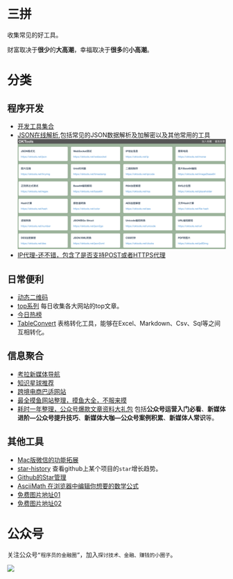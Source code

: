 # 三拼
收集常见的好工具。

财富取决于**很少**的**大高潮**，幸福取决于**很多**的**小高潮**。

# 分类

## 程序开发
- [开发工具集合](https://oktools.net/)
- [JSON在线解析](https://www.sojson.com/convert/datastore.html),包括常见的JSON数据解析及加解密以及其他常用的工具
![](https://github.com/hapiman/sanpin/blob/master/images/del-tools.png?raw=true)
- [IP代理-还不错，包含了是否支持POST或者HTTPS代理](https://ip.ihuan.me)

## 日常便利
- [动态二维码](https://wenjian.pythonanywhere.com/)
- [top系列](https://www.printf520.com/hot.html)
每日收集各大网站的top文章。
- [今日热榜](https://tophub.today/)
- [TableConvert](https://tableconvert.com/)
表格转化工具，能够在Excel、Markdown、Csv、Sql等之间互相转化。

## 信息聚合
- [考拉新媒体导航](https://www.kaolamedia.com)
- [知识星球推荐](http://www.zsxq100.com/)
- [跨境电商巴适网站](http://www.amz123.com)
- [最全摸鱼网站整理，摸鱼大全，不服来摸](https://withpinbox.com/explore/collection/266629)
- [耗时一年整理，公众号爆款文章资料大礼包](https://mp.weixin.qq.com/s/Iu5pwW65NskB6Dja2Sd8KQ)
包括**公众号运营入门必看**、**新媒体进阶—公众号提升技巧**、**新媒体大咖—公众号案例积累**、**新媒体人常识**等。

## 其他工具
- [Mac版微信的功能拓展](https://github.com/MustangYM/WeChatExtension-ForMac)
- [star-history](https://github.com/timqian/star-history)
查看github上某个项目的`star`增长趋势。
- [Github的Star管理](https://github.com/hapiman/fin-circle/blob/master/docs/20190619_%E4%BD%A0star%E8%BF%87%E7%9A%84%E9%A1%B9%E7%9B%AE%E5%B0%B1%E4%B8%8D%E7%AE%A1%E4%BA%86%E5%90%97%EF%BC%9F.md)
- [AsciiMath 在浏览器中编辑你想要的数学公式 ](http://asciimath.org/)
- [免费图片地址01](https://cloud.tencent.com/developer/news/235173)
- [免费图片地址02](https://github.com/ruanyf/weekly/blob/master/docs/free-photos.md)

# 公众号

关注公众号`“程序员的金融圈”`，加入`探讨技术、金融、赚钱的小圈子`。

![](https://camo.githubusercontent.com/94423ed213d6109caab25f3489e4f998dd907200/68747470733a2f2f757365722d676f6c642d63646e2e786974752e696f2f323031392f362f392f313662333936373431323666633066303f696d61676556696577322f302f772f313238302f682f3936302f666f726d61742f776562702f69676e6f72652d6572726f722f31)

